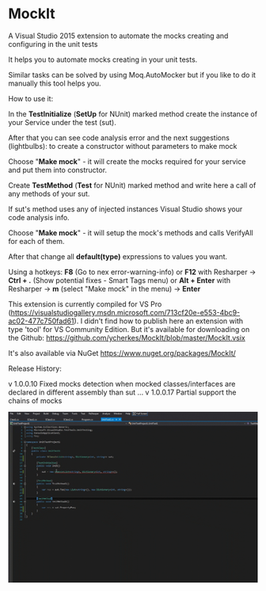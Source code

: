 # MockIt
A Visual Studio 2015 extension to automate the mocks creating and configuring in the unit tests

It helps you to automate mocks creating in your unit tests.

Similar tasks can be solved by using Moq.AutoMocker but if you like to do it manually this tool helps you.

How to use it:

In the **TestInitialize** (**SetUp** for NUnit) marked method create the instance of your Service under the test (sut).

After that you can see code analysis error and the next suggestions (lightbulbs):
	to create a constructor without parameters
	to make mock
	
Choose "**Make mock**" - it will create the mocks required for your service and put them into constructor.

Create **TestMethod** (**Test** for NUnit) marked method and write here a call of any methods of your sut.

If sut's method uses any of injected instances Visual Studio shows your code analysis info.

Choose "**Make mock**" - it will setup the mock's methods and calls VerifyAll for each of them.

After that change all **default(type)** expressions to values you want.

Using a hotkeys: **F8** (Go to nex error-warning-info) or **F12** with Resharper -> **Ctrl + .** (Show potential fixes - Smart Tags  menu) or **Alt + Enter** with Resharper -> **m** (select "Make mock" in the menu) -> **Enter**

This extension is currently compiled for VS Pro (https://visualstudiogallery.msdn.microsoft.com/713cf20e-e553-4bc9-ac02-477c750fad61). 
I didn't find how to publish here an extension with type 'tool' for VS Community Edition. But it's available for downloading on the Github: https://github.com/ycherkes/MockIt/blob/master/MockIt.vsix

It's also available via NuGet https://www.nuget.org/packages/MockIt/
 
Release History:

 v 1.0.0.10 Fixed mocks detection when mocked classes/interfaces are declared in different assembly than sut
 ...
 v 1.0.0.17 Partial support the chains of mocks

![alt tag](https://raw.githubusercontent.com/ycherkes/MockIt/master/MockIto.gif)